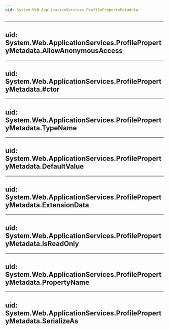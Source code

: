 ```yaml
---
uid: System.Web.ApplicationServices.ProfilePropertyMetadata
---
```


---
uid: System.Web.ApplicationServices.ProfilePropertyMetadata.AllowAnonymousAccess
---

---
uid: System.Web.ApplicationServices.ProfilePropertyMetadata.#ctor
---

---
uid: System.Web.ApplicationServices.ProfilePropertyMetadata.TypeName
---

---
uid: System.Web.ApplicationServices.ProfilePropertyMetadata.DefaultValue
---

---
uid: System.Web.ApplicationServices.ProfilePropertyMetadata.ExtensionData
---

---
uid: System.Web.ApplicationServices.ProfilePropertyMetadata.IsReadOnly
---

---
uid: System.Web.ApplicationServices.ProfilePropertyMetadata.PropertyName
---

---
uid: System.Web.ApplicationServices.ProfilePropertyMetadata.SerializeAs
---
